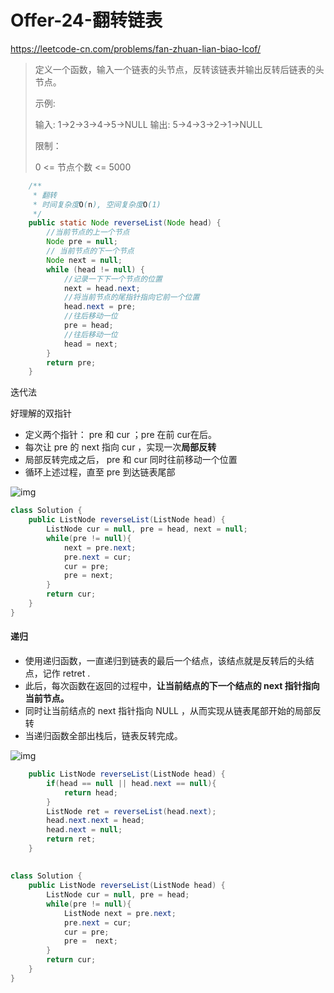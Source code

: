 # Offer-24-翻转链表

https://leetcode-cn.com/problems/fan-zhuan-lian-biao-lcof/

> 定义一个函数，输入一个链表的头节点，反转该链表并输出反转后链表的头节点。
>
> 示例:
>
> 输入: 1->2->3->4->5->NULL
> 输出: 5->4->3->2->1->NULL
>
>
> 限制：
>
> 0 <= 节点个数 <= 5000
>

```java
    /**
     * 翻转
     * 时间复杂度O(n), 空间复杂度O(1)
     */
    public static Node reverseList(Node head) {
        //当前节点的上一个节点
        Node pre = null;
        // 当前节点的下一个节点
        Node next = null;
        while (head != null) {
            //记录一下下一个节点的位置
            next = head.next;
            //将当前节点的尾指针指向它前一个位置
            head.next = pre;
            //往后移动一位
            pre = head;
            //往后移动一位
            head = next;
        }
        return pre;
    }
```

迭代法

好理解的双指针

- 定义两个指针： pre 和 cur ；pre 在前 cur在后。
- 每次让 pre 的 next 指向 cur ，实现一次**局部反转**
- 局部反转完成之后， pre 和 cur 同时往前移动一个位置
- 循环上述过程，直至 pre 到达链表尾部



![img](https://pic.leetcode-cn.com/9ce26a709147ad9ce6152d604efc1cc19a33dc5d467ed2aae5bc68463fdd2888.gif)

```java
class Solution {
    public ListNode reverseList(ListNode head) {
        ListNode cur = null, pre = head, next = null;
        while(pre != null){
            next = pre.next;
            pre.next = cur;
            cur = pre;
            pre = next;
        }
        return cur;
    }
}
```

#### 递归

- 使用递归函数，一直递归到链表的最后一个结点，该结点就是反转后的头结点，记作 retret .
- 此后，每次函数在返回的过程中，**让当前结点的下一个结点的 next  指针指向当前节点。**
- 同时让当前结点的 next  指针指向 NULL ，从而实现从链表尾部开始的局部反转
- 当递归函数全部出栈后，链表反转完成。

![img](https://pic.leetcode-cn.com/8951bc3b8b7eb4da2a46063c1bb96932e7a69910c0a93d973bd8aa5517e59fc8.gif)

```java
    public ListNode reverseList(ListNode head) {
        if(head == null || head.next == null){
            return head;
        }
        ListNode ret = reverseList(head.next);
        head.next.next = head;
        head.next = null;
        return ret;
    }
```

## 

```java
class Solution {
    public ListNode reverseList(ListNode head) {
        ListNode cur = null, pre = head;
        while(pre != null){
            ListNode next = pre.next;
            pre.next = cur;
            cur = pre;
            pre =  next;
        }
        return cur;
    }
}
```

